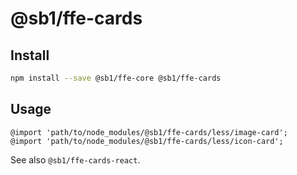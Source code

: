 # @sb1/ffe-cards

## Install

```bash
npm install --save @sb1/ffe-core @sb1/ffe-cards
```

## Usage

```less
@import 'path/to/node_modules/@sb1/ffe-cards/less/image-card';
@import 'path/to/node_modules/@sb1/ffe-cards/less/icon-card';
```

See also `@sb1/ffe-cards-react`.
